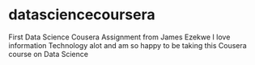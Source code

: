 datasciencecoursera
===================

First Data Science Cousera Assignment from James Ezekwe
I love information Technology alot and am so happy to be taking this Cousera course on Data Science
